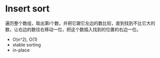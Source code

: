 # Insert sort

遍历整个数组，取出第i个数，并把它跟它左边的数比较，直到找到不比它大的数，让右边的数往右移动一位，把这个数插入找到的位置的右边一位。

* O\(n^2\), O\(1\)
* stable sorting
* in-place


